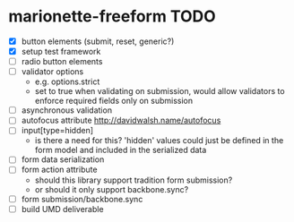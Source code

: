 marionette-freeform TODO
==========

- [x] button elements (submit, reset, generic?)
- [x] setup test framework
- [ ] radio button elements
- [ ] validator options
    - e.g. options.strict
    - set to true when validating on submission, would allow validators to enforce required fields only on submission
- [ ] asynchronous validation
- [ ] autofocus attribute http://davidwalsh.name/autofocus
- [ ] input[type=hidden]
	- is there a need for this? 'hidden' values could just be defined in the form model and included in the serialized data
- [ ] form data serialization
- [ ] form action attribute
	- should this library support tradition form submission?
	- or should it only support backbone.sync?
- [ ] form submission/backbone.sync
- [ ] build UMD deliverable
